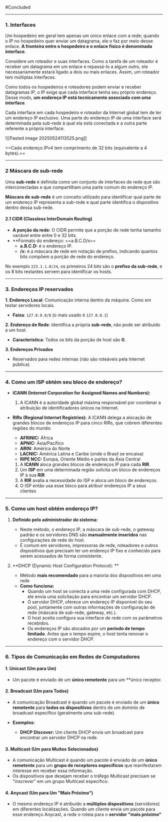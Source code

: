 
#Concluded 

---
### **1. Interfaces**
Um hospedeiro em geral tem apenas um único enlace com a rede; quando o IP no hospedeiro quer enviar um datagrama, ele o faz por meio desse enlace. **A fronteira entre o hospedeiro e o enlace físico é denominada interface**. 

Considere um roteador e suas interfaces. Como a tarefa de um roteador é receber um datagrama em um enlace e repassá-lo a algum outro, ele necessariamente estará ligado a dois ou mais enlaces.  Assim, um roteador tem múltiplas interfaces. 

Como todos os hospedeiros e roteadores podem enviar e receber datagramas IP, o IP exige que cada interface tenha seu próprio endereço. Desse modo, **um endereço IP está tecnicamente associado com uma interface**.

Cada interface em cada hospedeiro e roteador da Internet global tem de ter um endereço IP  exclusivo.  Uma parte do endereço IP de uma interface será determinada pela sub-rede à qual ela está conectada e a outra parte referente a própria interface.


![[Pasted image 20250524113525.png]]

==Cada endereço IPv4 tem comprimento de 32 bits (equivalente a 4 bytes).==


---
### **2 Máscara de sub-rede**
Uma **sub-rede** é definida como um conjunto de interfaces de rede que são interconectadas e que compartilham uma parte comum do endereço IP. 

**Máscara de sub-rede** é um conceito utilizado para identificar qual parte de um endereço IP representa a sub-rede e qual parte identifica o dispositivo dentro dessa sub-rede. 
#### **2.1 CIDR (Classless InterDomain Routing)**
- **A porção da rede:** O CIDR permite que a porção de rede tenha tamanho variável entre entre 0 e 32 bits.
- **Formato do endereço: ==a.B.C.D/x==
    - **a.B.C.D:** é o endereço IP.
    - **/x:** é a máscara de rede em notação de prefixo, indicando quantos bits compõem a porção de rede do endereço.

No exemplo `223.1.1.0/24`, os primeiros 24 bits são o **prefixo da sub-rede**, e os 8 bits restantes servem para identificar os hosts.

---
### **3. Endereços IP reservados**

**1. Endereço Local**: Comunicação interna dentro da máquina. Como em testar servidores locais.
- **Faixa**: `127.0.0.0/8` (o mais usado é `127.0.0.1`)

 **2. Endereço de Rede**: Identifica a própria **sub-rede**, não pode ser atribuído a um host.
- **Característica**: Todos os bits da porção de host são **0**.

 **3. Endereços Privados**
- Reservados para redes internas (não são roteáveis pela Internet pública).

---
### **4. Como um ISP obtém seu bloco de endereço?**

- **ICANN (Internet Corporation for Assigned Names and Numbers):**
    1. A ICANN é a autoridade global máxima responsável por coordenar a atribuição de identificadores únicos na Internet. 
- **RIRs (Regional Internet Registries):** A ICANN delega a alocação de grandes blocos de endereços IP para cinco RIRs, que cobrem diferentes regiões do mundo:
    - **AFRINIC:** África
    - **APNIC:** Ásia/Pacífico
    - **ARIN:** América do Norte
    - **LACNIC:** América Latina e Caribe (onde o Brasil se encaixa)
    - **RIPE NCC:** Europa, Oriente Médio e partes da Ásia Central
    
    1. A **ICANN** aloca grandes blocos de endereços IP para cada **RIR**.
    2. Um **ISP** em uma determinada região solicita um bloco de endereços IP à sua **RIR**
    3. A **RIR** avalia a necessidade do ISP e aloca um bloco de endereços.
    4. O ISP então usa esse bloco para atribuir endereços IP a seus clientes 

---
### **5. Como um host obtém endereço IP?**

1. **Definido pelo administrador do sistema:**    
    - Neste método, o endereço IP, a máscara de sub-rede, o gateway padrão e os servidores DNS são **manualmente inseridos** nas configurações de rede do host.
    - É comum em servidores, impressoras de rede, roteadores e outros dispositivos que precisam ter um endereço IP fixo e conhecido para serem acessados de forma consistente.

2. **DHCP (Dynamic Host Configuration Protocol): **
	- Método **mais recomendado** para a maioria dos dispositivos em uma rede
    - **Como funciona:**
        - Quando um host se conecta a uma rede configurada com DHCP, ele envia uma solicitação para encontrar um servidor DHCP.
        - O servidor DHCP, oferece um endereço IP disponível do seu pool, juntamente com outras informações de configuração de rede (máscara de sub-rede, gateway, etc.).
        - O host aceita configura sua interface de rede com os parâmetros recebidos.
        - Os endereços IP são alocados por um **período de tempo limitado**. Antes que o tempo expire, o host tenta renovar o endereço com o servidor DHCP.

---
### **6. Tipos de Comunicação em Redes de Computadores**

#### **1. Unicast (Um para Um)**
- Um pacote é enviado de um **único remetente** para um **único receptor.
#### 2. Broadcast (Um para Todos)
- A comunicação Broadcast é quando um pacote é enviado de um **único remetente** para **todos os dispositivos** dentro de um domínio de broadcast específico (geralmente uma sub-rede).

- **Exemplos:**
    - **DHCP Discover:** Um cliente DHCP envia um broadcast para encontrar um servidor DHCP na rede.
#### **3. Multicast (Um para Muitos Selecionados)**
- A comunicação Multicast é quando um pacote é enviado de um **único remetente** para um **grupo de receptores específicos** que manifestaram interesse em receber essa informação.
- Os dispositivos que desejam receber o tráfego Multicast precisam se "inscrever" em um grupo Multicast específico.
#### **4. Anycast (Um para Um "Mais Próximo")**
- O mesmo endereço IP é atribuído a **múltiplos dispositivos** (servidores) em diferentes localizações. Quando um cliente envia um pacote para esse endereço Anycast, a rede o roteia para o **servidor "mais próximo"**